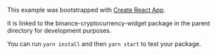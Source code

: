 This example was bootstrapped with [Create React App](https://github.com/facebook/create-react-app).

It is linked to the binance-cryptocurrency-widget package in the parent directory for development purposes.

You can run `yarn install` and then `yarn start` to test your package.
